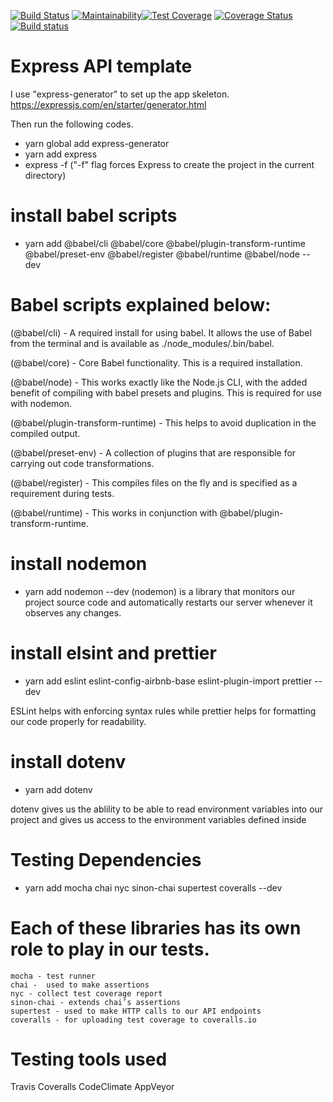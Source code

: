 [![Build Status](https://travis-ci.com/Carlossantana987/nodeexpress.svg?branch=master)](https://travis-ci.com/Carlossantana987/nodeexpress) [![Maintainability](https://api.codeclimate.com/v1/badges/1074dac655a558e4ef09/maintainability)](https://codeclimate.com/github/Carlossantana987/nodeexpress/maintainability)[![Test Coverage](https://api.codeclimate.com/v1/badges/1074dac655a558e4ef09/test_coverage)](https://codeclimate.com/github/Carlossantana987/nodeexpress/test_coverage) [![Coverage Status](https://coveralls.io/repos/github/Carlossantana987/nodeexpress/badge.svg?branch=testing-setup)](https://coveralls.io/github/Carlossantana987/nodeexpress?branch=testing-setup)[![Build status](https://ci.appveyor.com/api/projects/status/u07co1acpn7glqsm/branch/master?svg=true)](https://ci.appveyor.com/project/Carlossantana987/nodeexpress-7cue0/branch/master)
# Express API template

I use "express-generator" to set up the app skeleton.
https://expressjs.com/en/starter/generator.html

Then run the following codes.
- yarn global add express-generator
- yarn add express
- express -f ("-f" flag forces Express to create the project in the current directory)

# install babel scripts
- yarn add @babel/cli @babel/core @babel/plugin-transform-runtime @babel/preset-env @babel/register @babel/runtime @babel/node --dev

# Babel scripts explained below:

(@babel/cli) - A required install for using babel. It allows the use of Babel from the terminal and is available as ./node_modules/.bin/babel.

(@babel/core) - Core Babel functionality. This is a required installation.

(@babel/node) - This works exactly like the Node.js CLI, with the added benefit of compiling 
with babel presets and plugins. This is required for use with nodemon.

(@babel/plugin-transform-runtime) - This helps to avoid duplication in the compiled output.

(@babel/preset-env) - A collection of plugins that are responsible for carrying out code transformations.

(@babel/register) - This compiles files on the fly and is specified as a requirement during tests.

(@babel/runtime) - This works in conjunction with @babel/plugin-transform-runtime.

# install nodemon
- yarn add nodemon --dev
(nodemon) is a library that monitors our project source code and automatically restarts our server whenever it observes any changes.

# install elsint and prettier
- yarn add eslint eslint-config-airbnb-base eslint-plugin-import prettier --dev

ESLint helps with enforcing syntax rules while prettier helps for formatting our code properly for readability.

# install dotenv
- yarn add dotenv

dotenv gives us the ablility to be able to read environment variables into our project and gives us access to the environment variables defined inside

# Testing Dependencies
- yarn add mocha chai nyc sinon-chai supertest coveralls --dev

# Each of these libraries has its own role to play in our tests.

    mocha -	test runner
    chai -	used to make assertions
    nyc - collect test coverage report
    sinon-chai - extends chai’s assertions
    supertest - used to make HTTP calls to our API endpoints
    coveralls -	for uploading test coverage to coveralls.io


# Testing tools used
  Travis
  Coveralls
  CodeClimate
  AppVeyor
